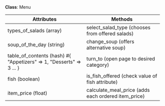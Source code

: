 **Class**: Menu

Attributes | Methods
--- | ---
types_of_salads (array) | select_salad_type (chooses from offered salads)
soup_of_the_day (string) | change_soup (offers alternative soup)
table_of_contents (hash) #{ "Appetizers" => 1, "Desserts" => 3 ... } | turn_to (open page to desired category)
fish (boolean) | is_fish_offered (check value of fish attribute)
item_price (float) | calculate_meal_price (adds each ordered item_price)
